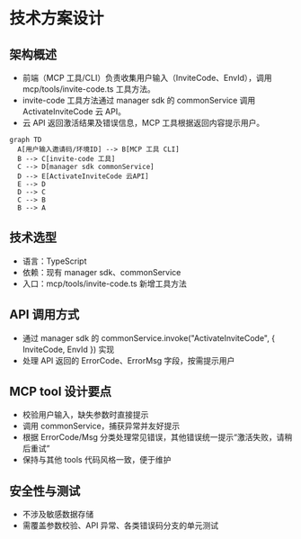 # 技术方案设计

## 架构概述

- 前端（MCP 工具/CLI）负责收集用户输入（InviteCode、EnvId），调用 mcp/tools/invite-code.ts 工具方法。
- invite-code 工具方法通过 manager sdk 的 commonService 调用 ActivateInviteCode 云 API。
- 云 API 返回激活结果及错误信息，MCP 工具根据返回内容提示用户。

```mermaid
graph TD
  A[用户输入邀请码/环境ID] --> B[MCP 工具 CLI]
  B --> C[invite-code 工具]
  C --> D[manager sdk commonService]
  D --> E[ActivateInviteCode 云API]
  E --> D
  D --> C
  C --> B
  B --> A
```

## 技术选型
- 语言：TypeScript
- 依赖：现有 manager sdk、commonService
- 入口：mcp/tools/invite-code.ts 新增工具方法

## API 调用方式
- 通过 manager sdk 的 commonService.invoke("ActivateInviteCode", { InviteCode, EnvId }) 实现
- 处理 API 返回的 ErrorCode、ErrorMsg 字段，按需提示用户

## MCP tool 设计要点
- 校验用户输入，缺失参数时直接提示
- 调用 commonService，捕获异常并友好提示
- 根据 ErrorCode/Msg 分类处理常见错误，其他错误统一提示“激活失败，请稍后重试”
- 保持与其他 tools 代码风格一致，便于维护

## 安全性与测试
- 不涉及敏感数据存储
- 需覆盖参数校验、API 异常、各类错误码分支的单元测试 